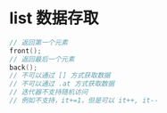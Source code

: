 # list 数据存取

```c++
// 返回第一个元素
front();
// 返回最后一个元素
back();
// 不可以通过 [] 方式获取数据
// 不可以通过 .at 方式获取数据
// 迭代器不支持随机访问
// 例如不支持，it+=1，但是可以 it++, it--
```
